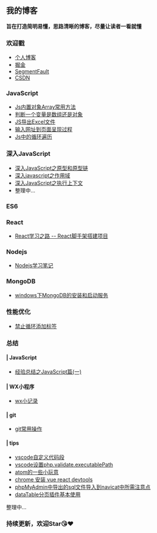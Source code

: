## 我的博客
**旨在打造简明易懂，思路清晰的博客，尽量让读者一看就懂**


### 欢迎戳
- [个人博客](http://yucihent.top/)
- [掘金](https://juejin.im/user/59c126ce6fb9a00a3d134eea)
- [SegmentFault](https://segmentfault.com/u/hezizi)
- [CSDN](https://blog.csdn.net/yucihent)


### JavaScript
- [Js内置对象Array常用方法](https://github.com/hezizi/myBlog/issues/5)
- [判断一个变量是数组还是对象](https://github.com/hezizi/myBlog/issues/6)
- [JS导出Excel文件](https://github.com/hezizi/myBlog/issues/12)
- [输入网址到页面呈现过程](https://github.com/hezizi/myBlog/issues/15)
- [Js中的循环遍历](https://github.com/hezizi/myBlog/issues/18)


### 深入JavaScript
- [深入JavaScript之原型和原型链](https://github.com/hezizi/myBlog/issues/1)
- [深入javascript之作用域](https://github.com/hezizi/myBlog/issues/2)
- [深入JavaScript之执行上下文](https://github.com/hezizi/myBlog/issues/3)
- 整理中...


### ES6


### React
- [React学习之路 -- React脚手架搭建项目](https://github.com/hezizi/myBlog/issues/21)


### Nodejs
- [Nodejs学习笔记](https://github.com/hezizi/Blog-nodejs)


### MongoDB
- [windows下MongoDB的安装和启动服务](https://github.com/hezizi/myBlog/issues/20)


### 性能优化
- [禁止循环添加标签](https://github.com/hezizi/myBlog/issues/16)


### 总结
#### | JavaScript
- [经验总结之JavaScript篇(一)](https://github.com/hezizi/myBlog/issues/4)

#### | WX小程序
- [wx小记录](https://github.com/hezizi/myBlog/issues/22)

#### | git
- [git常用操作](https://github.com/hezizi/myBlog/issues/19)

#### | tips 
- [vscode自定义代码段](https://github.com/hezizi/myBlog/issues/7)
- [vscode设置php.validate.executablePath](https://github.com/hezizi/myBlog/issues/8)
- [atom的一些小玩意](https://github.com/hezizi/myBlog/issues/13)
- [chrome 安装 vue react devtools](https://github.com/hezizi/myBlog/issues/14)
- [phpMyAdmin中导出的sql文件导入到navicat中所需注意点](https://github.com/hezizi/myBlog/issues/9)
- [dataTable分页插件基本使用](https://github.com/hezizi/myBlog/issues/11)

整理中...


### 持续更新，欢迎Star:kissing_heart::heart:
